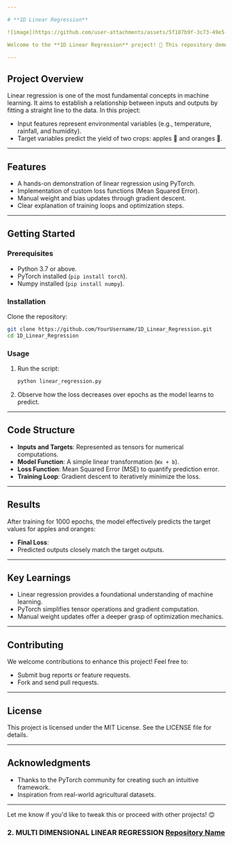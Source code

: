 ```yaml
---

# **1D Linear Regression**

![image](https://github.com/user-attachments/assets/5f187b9f-3c73-49e5-8bda-a2faf657b7ab)

Welcome to the **1D Linear Regression** project! 🌟 This repository demonstrates a simple yet powerful machine learning model that predicts target values based on a single-dimensional input dataset. By exploring this project, you'll gain insights into the core workings of linear regression, gradient descent, and model optimization.

---
```


## **Project Overview**

Linear regression is one of the most fundamental concepts in machine learning. It aims to establish a relationship between inputs and outputs by fitting a straight line to the data. In this project:
- Input features represent environmental variables (e.g., temperature, rainfall, and humidity).
- Target variables predict the yield of two crops: apples 🍎 and oranges 🍊.

---

## **Features**

- A hands-on demonstration of linear regression using PyTorch.
- Implementation of custom loss functions (Mean Squared Error).
- Manual weight and bias updates through gradient descent.
- Clear explanation of training loops and optimization steps.

---

## **Getting Started**

### **Prerequisites**
- Python 3.7 or above.
- PyTorch installed (`pip install torch`).
- Numpy installed (`pip install numpy`).

### **Installation**
Clone the repository:
```bash
git clone https://github.com/YourUsername/1D_Linear_Regression.git
cd 1D_Linear_Regression
```

### **Usage**
1. Run the script:
   ```bash
   python linear_regression.py
   ```
2. Observe how the loss decreases over epochs as the model learns to predict.

---

## **Code Structure**
- **Inputs and Targets**: Represented as tensors for numerical computations.
- **Model Function**: A simple linear transformation (`Wx + b`).
- **Loss Function**: Mean Squared Error (MSE) to quantify prediction error.
- **Training Loop**: Gradient descent to iteratively minimize the loss.

---

## **Results**
After training for 1000 epochs, the model effectively predicts the target values for apples and oranges:
- **Final Loss**: <Insert Value> 
- Predicted outputs closely match the target outputs.

---

## **Key Learnings**
- Linear regression provides a foundational understanding of machine learning.
- PyTorch simplifies tensor operations and gradient computation.
- Manual weight updates offer a deeper grasp of optimization mechanics.

---

## **Contributing**
We welcome contributions to enhance this project! Feel free to:
- Submit bug reports or feature requests.
- Fork and send pull requests.

---

## **License**
This project is licensed under the MIT License. See the LICENSE file for details.

---

## **Acknowledgments**
- Thanks to the PyTorch community for creating such an intuitive framework.
- Inspiration from real-world agricultural datasets.

---

Let me know if you'd like to tweak this or proceed with other projects! 😊
### 2. MULTI DIMENSIONAL LINEAR REGRESSION [Repository Name](https://github.com/username/repo-name)

